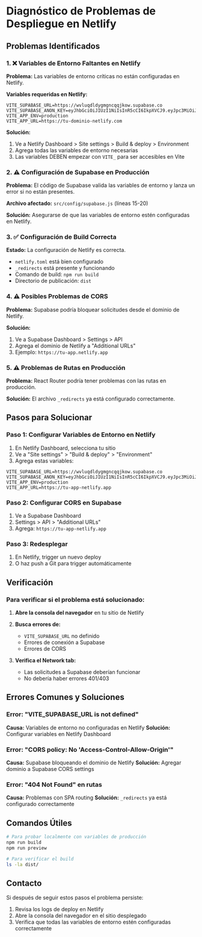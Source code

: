 # Diagnóstico de Problemas de Despliegue en Netlify

## Problemas Identificados

### 1. ❌ Variables de Entorno Faltantes en Netlify

**Problema:** Las variables de entorno críticas no están configuradas en Netlify.

**Variables requeridas en Netlify:**
```
VITE_SUPABASE_URL=https://wvluqdldygmgncqqjkow.supabase.co
VITE_SUPABASE_ANON_KEY=eyJhbGciOiJIUzI1NiIsInR5cCI6IkpXVCJ9.eyJpc3MiOiJzdXBhYmFzZSIsInJlZiI6Ind2bHVxZGxkeWdtZ25jcXFqa293Iiwicm9sZSI6ImFub24iLCJpYXQiOjE3NTk0MzIzMTgsImV4cCI6MjA3NTAwODMxOH0.MAdrj__CjDY8DlLn9Nzsm1spx8MXH1_uWe6OjVGiWM4
VITE_APP_ENV=production
VITE_APP_URL=https://tu-dominio-netlify.com
```

**Solución:**
1. Ve a Netlify Dashboard > Site settings > Build & deploy > Environment
2. Agrega todas las variables de entorno necesarias
3. Las variables DEBEN empezar con `VITE_` para ser accesibles en Vite

### 2. ⚠️ Configuración de Supabase en Producción

**Problema:** El código de Supabase valida las variables de entorno y lanza un error si no están presentes.

**Archivo afectado:** `src/config/supabase.js` (líneas 15-20)

**Solución:** Asegurarse de que las variables de entorno estén configuradas en Netlify.

### 3. ✅ Configuración de Build Correcta

**Estado:** La configuración de Netlify es correcta.
- `netlify.toml` está bien configurado
- `_redirects` está presente y funcionando
- Comando de build: `npm run build`
- Directorio de publicación: `dist`

### 4. ⚠️ Posibles Problemas de CORS

**Problema:** Supabase podría bloquear solicitudes desde el dominio de Netlify.

**Solución:**
1. Ve a Supabase Dashboard > Settings > API
2. Agrega el dominio de Netlify a "Additional URLs"
3. Ejemplo: `https://tu-app.netlify.app`

### 5. ⚠️ Problemas de Rutas en Producción

**Problema:** React Router podría tener problemas con las rutas en producción.

**Solución:** El archivo `_redirects` ya está configurado correctamente.

## Pasos para Solucionar

### Paso 1: Configurar Variables de Entorno en Netlify

1. En Netlify Dashboard, selecciona tu sitio
2. Ve a "Site settings" > "Build & deploy" > "Environment"
3. Agrega estas variables:

```
VITE_SUPABASE_URL=https://wvluqdldygmgncqqjkow.supabase.co
VITE_SUPABASE_ANON_KEY=eyJhbGciOiJIUzI1NiIsInR5cCI6IkpXVCJ9.eyJpc3MiOiJzdXBhYmFzZSIsInJlZiI6Ind2bHVxZGxkeWdtZ25jcXFqa293Iiwicm9sZSI6ImFub24iLCJpYXQiOjE3NTk0MzIzMTgsImV4cCI6MjA3NTAwODMxOH0.MAdrj__CjDY8DlLn9Nzsm1spx8MXH1_uWe6OjVGiWM4
VITE_APP_ENV=production
VITE_APP_URL=https://tu-app-netlify.app
```

### Paso 2: Configurar CORS en Supabase

1. Ve a Supabase Dashboard
2. Settings > API > "Additional URLs"
3. Agrega: `https://tu-app-netlify.app`

### Paso 3: Redesplegar

1. En Netlify, trigger un nuevo deploy
2. O haz push a Git para trigger automáticamente

## Verificación

### Para verificar si el problema está solucionado:

1. **Abre la consola del navegador** en tu sitio de Netlify
2. **Busca errores de:**
   - `VITE_SUPABASE_URL` no definido
   - Errores de conexión a Supabase
   - Errores de CORS

3. **Verifica el Network tab:**
   - Las solicitudes a Supabase deberían funcionar
   - No debería haber errores 401/403

## Errores Comunes y Soluciones

### Error: "VITE_SUPABASE_URL is not defined"
**Causa:** Variables de entorno no configuradas en Netlify
**Solución:** Configurar variables en Netlify Dashboard

### Error: "CORS policy: No 'Access-Control-Allow-Origin'"
**Causa:** Supabase bloqueando el dominio de Netlify
**Solución:** Agregar dominio a Supabase CORS settings

### Error: "404 Not Found" en rutas
**Causa:** Problemas con SPA routing
**Solución:** `_redirects` ya está configurado correctamente

## Comandos Útiles

```bash
# Para probar localmente con variables de producción
npm run build
npm run preview

# Para verificar el build
ls -la dist/
```

## Contacto

Si después de seguir estos pasos el problema persiste:
1. Revisa los logs de deploy en Netlify
2. Abre la consola del navegador en el sitio desplegado
3. Verifica que todas las variables de entorno estén configuradas correctamente